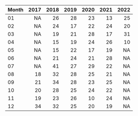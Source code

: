 |Month | 2017| 2018| 2019| 2020| 2021| 2022|
|:-----|----:|----:|----:|----:|----:|----:|
|01    |   NA|   26|   28|   23|   13|   25|
|02    |   NA|   24|   17|   22|   24|   20|
|03    |   NA|   19|   21|   28|   17|   31|
|04    |   NA|   15|   19|   24|   26|   10|
|05    |   NA|   15|   22|   17|   19|   NA|
|06    |   NA|   21|   24|   21|   28|   NA|
|07    |   NA|   41|   27|   29|   22|   NA|
|08    |   18|   32|   28|   25|   21|   NA|
|09    |   21|   34|   28|   23|   25|   NA|
|10    |   20|   28|   25|   24|   22|   NA|
|11    |   19|   23|   26|   10|   24|   NA|
|12    |   34|   32|   25|   20|   19|   NA|
